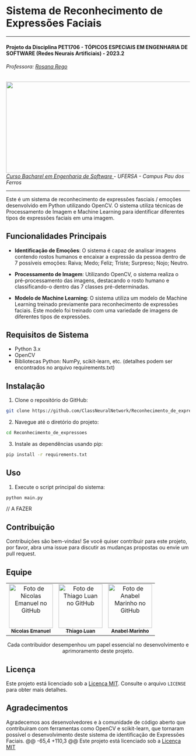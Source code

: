 # Sistema de Reconhecimento de Expressões Faciais

---
#### Projeto da Disciplina PET1706 - TÓPICOS ESPECIAIS EM ENGENHARIA DE SOFTWARE (Redes Neurais Artificiais) - 2023.2 
###### Professora: [Rosana Rego](https://github.com/roscibely)
<div>
  <img src="https://raw.githubusercontent.com/roscibely/algorithms-and-data-structure/main/root/ufersa.jpg" width="700" height="250">
</div>
<i> <a href="https://engsoftwarepaudosferros.ufersa.edu.br/apresentacao/"> Curso Bacharel em Engenharia de Software  </a> - UFERSA - Campus Pau dos Ferros </a></i>

---

Este é um sistema de reconhecimento de expressões fasciais / emoções desenvolvido em Python utilizando OpenCV. O sistema utiliza técnicas de Processamento de Imagem e Machine Learning para identificar diferentes tipos de expressões faciais em uma imagem.

## Funcionalidades Principais

- **Identificação de Emoções**: O sistema é capaz de analisar imagens contendo rostos humanos e encaixar a expressão da pessoa dentro de 7 possíveis emoções: Raiva; Medo; Feliz; Triste; Surpreso; Nojo; Neutro.

- **Processamento de Imagem**: Utilizando OpenCV, o sistema realiza o pré-processamento das imagens, destacando o rosto humano e classificando-o dentro das 7 classes pré-determinadas.

- **Modelo de Machine Learning**: O sistema utiliza um modelo de Machine Learning treinado previamente para reconhecimento de expressões faciais. Este modelo foi treinado com uma variedade de imagens de diferentes tipos de expressões.

## Requisitos de Sistema

- Python 3.x
- OpenCV
- Bibliotecas Python: NumPy, scikit-learn, etc. (detalhes podem ser encontrados no arquivo requirements.txt)

## Instalação

1. Clone o repositório do GitHub:

```bash
git clone https://github.com/ClassNeuralNetwork/Reconhecimento_de_expressoes.git
```

2. Navegue até o diretório do projeto:

```bash
cd Reconhecimento_de_expressoes
```

3. Instale as dependências usando pip:

```bash
pip install -r requirements.txt
```

## Uso

1. Execute o script principal do sistema:

```bash
python main.py
```

// A FAZER

## Contribuição

Contribuições são bem-vindas! Se você quiser contribuir para este projeto, por favor, abra uma issue para discutir as mudanças propostas ou envie um pull request.
## Equipe
<table align="center">
  <tr>    
    <td align="center">
      <a href="https://github.com/nicolinhaaaaaaas">
        <img src="https://avatars.githubusercontent.com/u/112559599?v=4" 
        width="120px;"  alt="Foto de Nicolas Emanuel no GitHub"/><br>
        <sub>
          <b>Nicolas Emanuel</b>
         </sub>
      </a>
    </td>
    <td align="center">
      <a href="https://github.com/thiagoluann">
        <img src="https://avatars.githubusercontent.com/u/112329988?v=4" 
        width="120px;" alt="Foto de Thiago Luan no GitHub"/><br>
        <sub>
          <b>Thiago Luan</b>
         </sub>
      </a>
    </td>
    <td align="center">
      <a href="https://github.com/GatoAmarelo">
        <img src="https://avatars.githubusercontent.com/u/111796062?v=4" 
        width="120px;" alt="Foto de Anabel Marinho no GitHub"/><br>
        <sub>
          <b>Anabel Marinho</b>
         </sub>
      </a>
    </td>
  </tr>
</table>

<p align="center">
Cada contribuidor desempenhou um papel essencial no desenvolvimento e aprimoramento deste projeto.
</p>



## Licença

Este projeto está licenciado sob a [Licença MIT](https://opensource.org/licenses/MIT). Consulte o arquivo `LICENSE` para obter mais detalhes.

## Agradecimentos

Agradecemos aos desenvolvedores e à comunidade de código aberto que contribuíram com ferramentas como OpenCV e scikit-learn, que tornaram possível o desenvolvimento deste sistema de identificação de Expressões Faciais.
@@ -65,4 +110,3 @@ Este projeto está licenciado sob a [Licença MIT](https://opensource.org/license)

